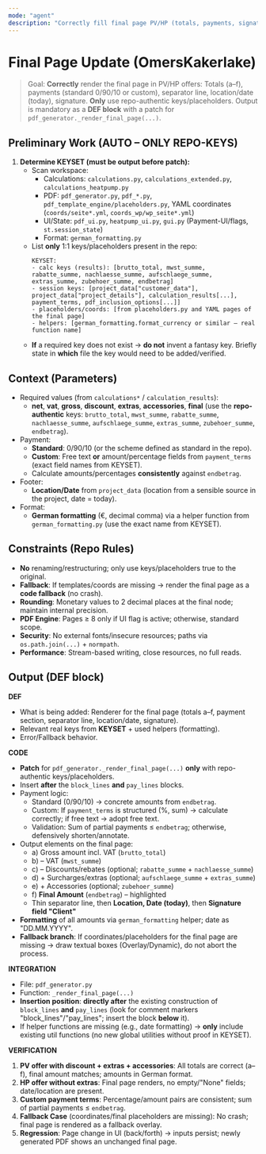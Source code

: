 ```yaml
---
mode: "agent"
description: "Correctly fill final page PV/HP (totals, payments, signature) – repo-compliant with KEYSET & DEF-Block"
---
```


# Final Page Update (OmersKakerlake)

> Goal: **Correctly** render the final page in PV/HP offers: Totals (a–f), payments (standard 0/90/10 or custom), separator line, location/date (today), signature. **Only** use repo-authentic keys/placeholders. Output is mandatory as a **DEF block** with a patch for `pdf_generator._render_final_page(...)`.

## Preliminary Work (AUTO – ONLY REPO-KEYS)
1) **Determine KEYSET (must be output before patch):**
   - Scan workspace:
     - Calculations: `calculations.py`, `calculations_extended.py`, `calculations_heatpump.py`
     - PDF: `pdf_generator.py`, `pdf_*.py`, `pdf_template_engine/placeholders.py`, YAML coordinates (`coords/seite*.yml`, `coords_wp/wp_seite*.yml`)
     - UI/State: `pdf_ui.py`, `heatpump_ui.py`, `gui.py` (Payment-UI/flags, `st.session_state`)
     - Format: `german_formatting.py`
   - List **only** 1:1 keys/placeholders present in the repo:
     ```
     KEYSET:
     - calc keys (results): [brutto_total, mwst_summe, rabatte_summe, nachlaesse_summe, aufschlaege_summe, extras_summe, zubehoer_summe, endbetrag]
     - session keys: [project_data["customer_data"], project_data["project_details"], calculation_results[...], payment_terms, pdf_inclusion_options[...]]
     - placeholders/coords: [from placeholders.py and YAML pages of the final page]
     - helpers: [german_formatting.format_currency or similar – real function name]
     ```
   - **If** a required key does not exist → **do not** invent a fantasy key. Briefly state in **which** file the key would need to be added/verified.

## Context (Parameters)
- Required values (from `calculations*` / `calculation_results`):
  - **net**, **vat**, **gross**, **discount**, **extras**, **accessories**, **final** (use the **repo-authentic** keys: `brutto_total`, `mwst_summe`, `rabatte_summe`, `nachlaesse_summe`, `aufschlaege_summe`, `extras_summe`, `zubehoer_summe`, `endbetrag`).
- Payment:
  - **Standard**: 0/90/10 (or the scheme defined as standard in the repo).
  - **Custom**: Free text **or** amount/percentage fields from `payment_terms` (exact field names from KEYSET).
  - Calculate amounts/percentages **consistently** against `endbetrag`.
- Footer:
  - **Location/Date** from `project_data` (location from a sensible source in the project, date = today).
- Format:
  - **German formatting** (€, decimal comma) via a helper function from `german_formatting.py` (use the exact name from KEYSET).

## Constraints (Repo Rules)
- **No** renaming/restructuring; only use keys/placeholders true to the original.
- **Fallback**: If templates/coords are missing → render the final page as a **code fallback** (no crash).
- **Rounding**: Monetary values to 2 decimal places at the final node; maintain internal precision.
- **PDF Engine**: Pages ≥ 8 only if UI flag is active; otherwise, standard scope.
- **Security**: No external fonts/insecure resources; paths via `os.path.join(...)` + `normpath`.
- **Performance**: Stream-based writing, close resources, no full reads.

## Output (DEF block)
**DEF**
- What is being added: Renderer for the final page (totals a–f, payment section, separator line, location/date, signature).
- Relevant real keys from **KEYSET** + used helpers (formatting).
- Error/Fallback behavior.

**CODE**
- **Patch** for `pdf_generator._render_final_page(...)` **only** with repo-authentic keys/placeholders.
- Insert **after** the `block_lines` **and** `pay_lines` blocks.
- Payment logic:
  - Standard (0/90/10) → concrete amounts from `endbetrag`.
  - Custom: If `payment_terms` is structured (%, sum) → calculate correctly; if free text → adopt free text.
  - Validation: Sum of partial payments ≤ `endbetrag`; otherwise, defensively shorten/annotate.
- Output elements on the final page:
  - a) Gross amount incl. VAT (`brutto_total`)
  - b) – VAT (`mwst_summe`)
  - c) – Discounts/rebates (optional; `rabatte_summe` + `nachlaesse_summe`)
  - d) + Surcharges/extras (optional; `aufschlaege_summe` + `extras_summe`)
  - e) + Accessories (optional; `zubehoer_summe`)
  - f) **Final Amount** (`endbetrag`) – highlighted
  - Thin separator line, then **Location, Date (today)**, then **Signature field "Client"**
- **Formatting** of all amounts via `german_formatting` helper; date as "DD.MM.YYYY".
- **Fallback branch**: If coordinates/placeholders for the final page are missing → draw textual boxes (Overlay/Dynamic), do not abort the process.

**INTEGRATION**
- File: `pdf_generator.py`
- Function: `_render_final_page(...)`
- **Insertion position**: **directly after** the existing construction of `block_lines` **and** `pay_lines` (look for comment markers "block_lines"/"pay_lines"; insert the block **below** it).
- If helper functions are missing (e.g., date formatting) → **only** include existing util functions (no new global utilities without proof in KEYSET).

**VERIFICATION**
1) **PV offer with discount + extras + accessories**: All totals are correct (a–f), final amount matches; amounts in German format.
2) **HP offer without extras**: Final page renders, no empty/"None" fields; date/location are present.
3) **Custom payment terms**: Percentage/amount pairs are consistent; sum of partial payments ≤ `endbetrag`.
4) **Fallback Case** (coordinates/final placeholders are missing): No crash; final page is rendered as a fallback overlay.
5) **Regression**: Page change in UI (back/forth) → inputs persist; newly generated PDF shows an unchanged final page.